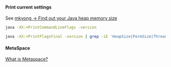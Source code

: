 
#### Print current settings

See [mkyong -> Find out your Java heap memory size](https://mkyong.com/java/find-out-your-java-heap-memory-size/)

```bash
java -XX:+PrintCommandLineFlags -version
```

```bash
java -XX:+PrintFlagsFinal -version | grep -iE 'HeapSize|PermSize|ThreadStackSize|Direct'
```

#### MetaSpace

[What is Metaspace?](https://stuefe.de/posts/metaspace/what-is-metaspace/)
